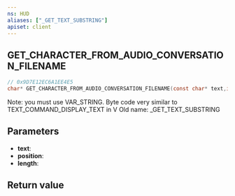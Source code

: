 ```yaml
---
ns: HUD
aliases: ["_GET_TEXT_SUBSTRING"]
apiset: client
---
```

## GET_CHARACTER_FROM_AUDIO_CONVERSATION_FILENAME

```c
// 0x9D7E12EC6A1EE4E5
char* GET_CHARACTER_FROM_AUDIO_CONVERSATION_FILENAME(const char* text,int position,int length);
```

Note: you must use VAR_STRING. Byte code very similar to TEXT_COMMAND_DISPLAY_TEXT in V
Old name: _GET_TEXT_SUBSTRING

## Parameters
* **text**:
* **position**:
* **length**:

## Return value


